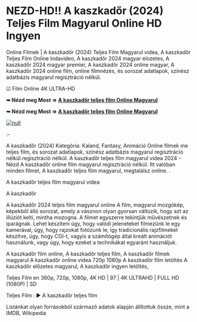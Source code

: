 # NEZD-HD!! A kaszkadőr (2024) Teljes Film Magyarul Online HD Ingyen

Online Filmek | A kaszkadőr (2024) Teljes Film Magyarul videa, A kaszkadőr Teljes Film Online Indavideo, A kaszkadőr 2024 magyar elozetes, A kaszkadőr 2024 magyar premier, A kaszkadőr 2024 online magyar, A kaszkadőr 2024 online film, online filmnézés, és sorozat adatlapok, színész adatbázis magyarul regisztráció nélkül.

☑ Film Online 4K ULTRA-HD

**➥ Nézd meg Most => [A kaszkadőr teljes film Online Magyarul](https://t.co/AyjiAhKXAS)**

**➥ Nézd meg Most => [A kaszkadőr teljes film Online Magyarul](https://t.co/AyjiAhKXAS)**

[![null](https://static.wixstatic.com/media/855a25_043b5abeb4ae4d35ac003198e7fe56ed~mv2.gif)](https://t.co/AyjiAhKXAS)

:-

A kaszkadőr (2024) Kategória: Kaland, Fantasy, Animáció Online filmek me teljes film, és sorozat adatlapok, színész adatbázis magyarul regisztráció nélkül.regisztráció nélkül. A kaszkadőr teljes film magyarul videa 2024 - Nézd A kaszkadőr online film magyarul regisztráció nélkül. Itt valóban minden filmet, A kaszkadőr teljes film magyarul, megtalálsz online.
.

A kaszkadőr teljes film magyarul videa

A kaszkadőr

A kaszkadőr 2024 teljes film magyarul online A film, magyarul mozgókép, képekből álló sorozat, amely a vásznon olyan gyorsan változik, hogy azt az illúziót kelti, mintha mozogna. A filmet egyszerre tekintjük művészetnek és iparágnak. Lehet készíteni úgy, hogy valódi jeleneteket filmezünk le egy kamerával, úgy, hogy rajzokat fotózunk le, így tradicionális rajzfilmeket készítve, úgy, hogy CGI-t, vagyis a számítógép által kreált animációt használunk, vagy úgy, hogy ezeket a technikákat egyaránt használjuk.

A kaszkadőr film online,
A kaszkadőr teljes film,
A kaszkadőr filmek magyarul
A kaszkadőr online videa 720p 1080p
A kaszkadőr film letöltés
A kaszkadőr előzetes magyarul,
A kaszkadőr ingyen letöltés,

Teljes Film en 360p, 720p, 1080p, 4K HD | 97 | 4K ULTRAHD | FULL HD (1080P) | SD

Teljes Film : ► A kaszkadőr teljes film

Listánkat olyan forrásokból származó adatok alapján állítottuk össze, mint a IMDB, Wikipedia
